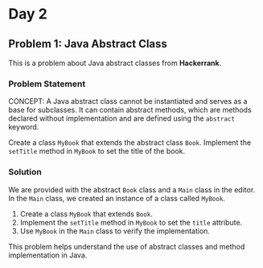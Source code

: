 # Day 2

## Problem 1: Java Abstract Class

This is a problem about Java abstract classes from **Hackerrank**.

### Problem Statement

CONCEPT: A Java abstract class cannot be instantiated and serves as a base for subclasses. It can contain abstract methods, which are methods declared without implementation and are defined using the `abstract` keyword.

Create a class `MyBook` that extends the abstract class `Book`. Implement the `setTitle` method in `MyBook` to set the title of the book.

### Solution

We are provided with the abstract `Book` class and a `Main` class in the editor. In the `Main` class, we created an instance of a class called `MyBook`.

1. Create a class `MyBook` that extends `Book`.
2. Implement the `setTitle` method in `MyBook` to set the `title` attribute.
3. Use `MyBook` in the `Main` class to verify the implementation.

This problem helps understand the use of abstract classes and method implementation in Java.
